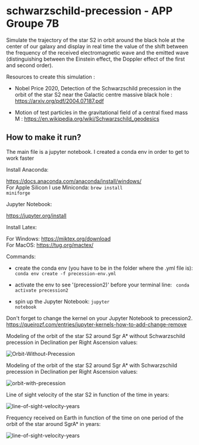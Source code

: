 # schwarzschild-precession - APP Groupe 7B
Simulate the trajectory of the star S2 in orbit around the black hole at the center of our galaxy and display in real time the value of the shift between the frequency of the received electromagnetic wave and the emitted wave (distinguishing between the Einstein effect, the Doppler effect of the first and second order).

Resources to create this simulation : 

- Nobel Price 2020, Detection of the Schwarzschild precession in the orbit of the star S2 near the Galactic centre massive black hole : https://arxiv.org/pdf/2004.07187.pdf

- Motion of test particles in the gravitational field of a central fixed mass M : https://en.wikipedia.org/wiki/Schwarzschild_geodesics

<h2>How to make it run?</h2>

The main file is a jupyter notebook. I created a conda env in order to get to work faster

Install Anaconda:

https://docs.anaconda.com/anaconda/install/windows/
</br>
For Apple Silicon I use Miniconda:
<code>brew install miniforge</code>

Jupyter Notebook: 

https://jupyter.org/install

Install Latex: 

For Windows: https://miktex.org/download
</br>
For MacOS: https://tug.org/mactex/

Commands:
- create the conda env (you have to be in the folder where the .yml file is): 
<code>conda env create -f precession-env.yml</code>

- activate the env to see '(precession2)' before your terminal line:
<code> conda activate precession2 </code>

- spin up the Jupyter Notebook:
<code>jupyter notebook</code>

Don't forget to change the kernel on your Jupyter Notebook to precession2.
https://queirozf.com/entries/jupyter-kernels-how-to-add-change-remove

Modeling of the orbit of the star S2 around Sgr A* without Schwarzschild precession in Declination per Right Ascension values:

![Orbit-Without-Precession](https://user-images.githubusercontent.com/61554870/153082840-a8eb91bf-5725-4662-96de-68624fd7bae7.png)

Modeling of the orbit of the star S2 around Sgr A* with Schwarzschild precession in Declination per Right Ascension values:

![orbit-with-precession](https://user-images.githubusercontent.com/61554870/153082901-e38319c4-ef2b-4a4b-b653-0ddce053148b.png)

Line of sight velocity of the star S2 in function of the time in years:

![line-of-sight-velocity-years](https://user-images.githubusercontent.com/61554870/153082970-410a0554-3d47-4040-85fe-9d800ef4d4eb.png)

Frequency received on Earth in function of the time on one period of the orbit of the star around SgrA* in years:

![line-of-sight-velocity-years](https://user-images.githubusercontent.com/61554870/153083138-d6c75314-e251-4184-9ba9-0ca709cf53af.png)
